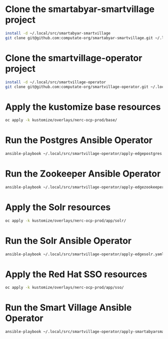 
# Clone the smartabyar-smartvillage project

```bash
install -d ~/.local/src/smartabyar-smartvillage
git clone git@github.com:computate-org/smartabyar-smartvillage.git ~/.local/src/smartabyar-smartvillage
```

# Clone the smartvillage-operator project

```bash
install -d ~/.local/src/smartvillage-operator
git clone git@github.com:computate-org/smartvillage-operator.git ~/.local/src/smartvillage-operator
```

# Apply the kustomize base resources

```bash
oc apply -k kustomize/overlays/nerc-ocp-prod/base/
```

# Run the Postgres Ansible Operator

```bash
ansible-playbook ~/.local/src/smartvillage-operator/apply-edgepostgres.yaml -e crd_path=~/.local/src/smartabyar-smartvillage/kustomize/overlays/nerc-ocp-prod/ansible/edgepostgress/postgres/edgepostgres.yaml
```

# Run the Zookeeper Ansible Operator

```bash
ansible-playbook ~/.local/src/smartvillage-operator/apply-edgezookeeper.yaml -e crd_path=~/.local/src/smartabyar-smartvillage/kustomize/overlays/nerc-ocp-prod/ansible/edgezookeepers/default/edgezookeeper.yaml
```

# Apply the Solr resources

```bash
oc apply -k kustomize/overlays/nerc-ocp-prod/app/solr/
```

# Run the Solr Ansible Operator

```bash
ansible-playbook ~/.local/src/smartvillage-operator/apply-edgesolr.yaml -e crd_path=~/.local/src/smartabyar-smartvillage/kustomize/overlays/nerc-ocp-prod/ansible/edgesolrs/default/edgesolr.yaml
```

# Apply the Red Hat SSO resources

```bash
oc apply -k kustomize/overlays/nerc-ocp-prod/app/sso/
```

# Run the Smart Village Ansible Operator

```bash
ansible-playbook ~/.local/src/smartvillage-operator/apply-smartabyarsmartvillage.yaml -e crd_path=~/.local/src/smartabyar-smartvillage/kustomize/overlays/nerc-ocp-prod/ansible/smartabyarsmartvillages/smartvillage/smartabyarsmartvillage.yaml
```
